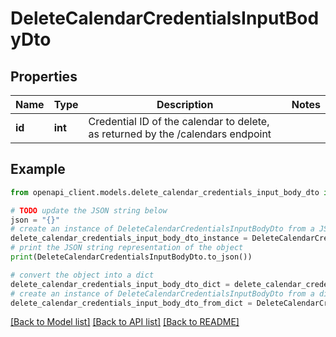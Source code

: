 # DeleteCalendarCredentialsInputBodyDto


## Properties

Name | Type | Description | Notes
------------ | ------------- | ------------- | -------------
**id** | **int** | Credential ID of the calendar to delete, as returned by the /calendars endpoint | 

## Example

```python
from openapi_client.models.delete_calendar_credentials_input_body_dto import DeleteCalendarCredentialsInputBodyDto

# TODO update the JSON string below
json = "{}"
# create an instance of DeleteCalendarCredentialsInputBodyDto from a JSON string
delete_calendar_credentials_input_body_dto_instance = DeleteCalendarCredentialsInputBodyDto.from_json(json)
# print the JSON string representation of the object
print(DeleteCalendarCredentialsInputBodyDto.to_json())

# convert the object into a dict
delete_calendar_credentials_input_body_dto_dict = delete_calendar_credentials_input_body_dto_instance.to_dict()
# create an instance of DeleteCalendarCredentialsInputBodyDto from a dict
delete_calendar_credentials_input_body_dto_from_dict = DeleteCalendarCredentialsInputBodyDto.from_dict(delete_calendar_credentials_input_body_dto_dict)
```
[[Back to Model list]](../README.md#documentation-for-models) [[Back to API list]](../README.md#documentation-for-api-endpoints) [[Back to README]](../README.md)


